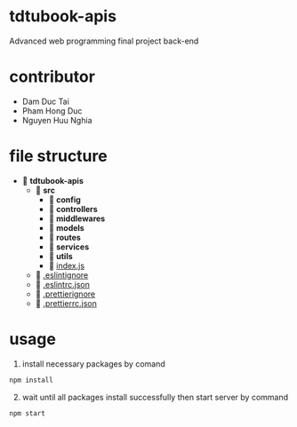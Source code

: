 # tdtubook-apis
Advanced web programming final project back-end
# contributor
- Dam Duc Tai
- Pham Hong Duc
- Nguyen Huu Nghia

# file structure
- 📂 __tdtubook-apis__
  - 📂 __src__
    - 📂 __config__
    - 📂 __controllers__
    - 📂 __middlewares__ 
    - 📂 __models__ 
    - 📂 __routes__
    - 📂 __services__
    - 📂 __utils__
    - 📄 [index.js](src/index.js)
  - 📄 [.eslintignore](.eslintignore)
  - 📄 [.eslintrc.json](.eslintrc.json)
  - 📄 [.prettierignore](.prettierignore)
  - 📄 [.prettierrc.json](.prettierrc)

# usage
1. install necessary packages by comand 
```bash
npm install
```
2. wait until all packages install successfully then start server by command 
```bash
npm start
```
